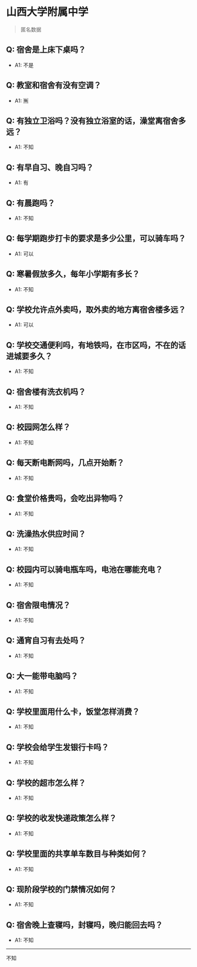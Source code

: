 # 山西大学附属中学
> 匿名数据
## Q: 宿舍是上床下桌吗？
- A1: 不是
## Q: 教室和宿舍有没有空调？
- A1: 🈚️
## Q: 有独立卫浴吗？没有独立浴室的话，澡堂离宿舍多远？
- A1: 不知
## Q: 有早自习、晚自习吗？
- A1: 有
## Q: 有晨跑吗？
- A1: 不知
## Q: 每学期跑步打卡的要求是多少公里，可以骑车吗？
- A1: 可以
## Q: 寒暑假放多久，每年小学期有多长？
- A1: 不知
## Q: 学校允许点外卖吗，取外卖的地方离宿舍楼多远？
- A1: 可以
## Q: 学校交通便利吗，有地铁吗，在市区吗，不在的话进城要多久？
- A1: 不知
## Q: 宿舍楼有洗衣机吗？
- A1: 不知
## Q: 校园网怎么样？
- A1: 不知
## Q: 每天断电断网吗，几点开始断？
- A1: 不知
## Q: 食堂价格贵吗，会吃出异物吗？
- A1: 不知
## Q: 洗澡热水供应时间？
- A1: 不知
## Q: 校园内可以骑电瓶车吗，电池在哪能充电？
- A1: 不知
## Q: 宿舍限电情况？
- A1: 不知
## Q: 通宵自习有去处吗？
- A1: 不知
## Q: 大一能带电脑吗？
- A1: 不知
## Q: 学校里面用什么卡，饭堂怎样消费？
- A1: 不知
## Q: 学校会给学生发银行卡吗？
- A1: 不知
## Q: 学校的超市怎么样？
- A1: 不知
## Q: 学校的收发快递政策怎么样？
- A1: 不知
## Q: 学校里面的共享单车数目与种类如何？
- A1: 不知
## Q: 现阶段学校的门禁情况如何？
- A1: 不知
## Q: 宿舍晚上查寝吗，封寝吗，晚归能回去吗？
- A1: 不知
***
不知